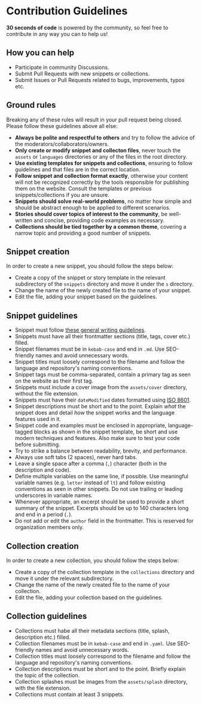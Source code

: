 # Contribution Guidelines

**30 seconds of code** is powered by the community, so feel free to contribute in any way you can to help us!

## How you can help

- Participate in community Discussions.
- Submit Pull Requests with new snippets or collections.
- Submit Issues or Pull Requests related to bugs, improvements, typos etc.

## Ground rules

Breaking any of these rules will result in your pull request being closed. Please follow these guidelines above all else:

- **Always be polite and respectful to others** and try to follow the advice of the moderators/collaborators/owners.
- **Only create or modify snippet and collecton files**, never touch the `assets` or `languages` directories or any of the files in the root directory.
- **Use existing templates for snippets and collections**, ensuring to follow guidelines and that files are in the correct location.
- **Follow snippet and collection format exactly**, otherwise your content will not be recognized correctly by the tools responsible for publishing them on the website. Consult the templates or previous snippets/collections if you are unsure.
- **Snippets should solve real-world problems**, no matter how simple and should be abstract enough to be applied to different scenarios.
- **Stories should cover topics of interest to the community**, be well-written and concise, providing code examples as necessary.
- **Collections should be tied together by a common theme**, covering a narrow topic and providing a good number of snippets.

## Snippet creation

In order to create a new snippet, you should follow the steps below:

- Create a copy of the snippet or story template in the relevant subdirectory of the `snippets` directory and move it under the `s` directory.
- Change the name of the newly created file to the name of your snippet.
- Edit the file, adding your snippet based on the guidelines.

## Snippet guidelines

- Snippet must follow [these general writing guidelines](https://github.com/30-seconds/brand-and-design/blob/master/writing-guidelines.md).
- Snippets must have all their frontmatter sections (title, tags, cover etc.) filled.
- Snippet filenames must be in `kebab-case` and end in `.md`. Use SEO-friendly names and avoid unnecessary words.
- Snippet titles must loosely correspond to the filename and follow the language and repository's naming conventions.
- Snippet tags must be comma-separated, contain a primary tag as seen on the website as their first tag.
- Snippets must include a cover image from the `assets/cover` directory, without the file extension.
- Snippets must have their `dateModified` dates formatted using [ISO 8601](https://en.wikipedia.org/wiki/ISO_8601).
- Snippet descriptions must be short and to the point. Explain *what* the snippet does and detail *how* the snippet works and the language features used in it.
- Snippet code and examples must be enclosed in appropriate, language-tagged blocks as shown in the snippet template, be short and use modern techniques and features. Also make sure to test your code before submitting.
- Try to strike a balance between readability, brevity, and performance.
- Always use soft tabs (2 spaces), never hard tabs.
- Leave a single space after a comma (`,`) character (both in the description and code).
- Define multiple variables on the same line, if possible. Use meaningful variable names (e.g. `letter` instead of `lt`) and follow existing conventions as seen in other snippets. Do not use trailing or leading underscores in variable names.
- Whenever appropriate, an excerpt should be used to provide a short summary of the snippet. Excerpts should be up to 140 characters long and end in a period (`.`).
- Do not add or edit the `author` field in the frontmatter. This is reserved for organization members only.

## Collection creation

In order to create a new collection, you should follow the steps below:

- Create a copy of the collection template in the `collections` directory and move it under the relevant subdirectory.
- Change the name of the newly created file to the name of your collection.
- Edit the file, adding your collection based on the guidelines.

## Collection guidelines

- Collections must habe all their metadata sections (title, splash, description etc.) filled.
- Collection filenames must be in `kebab-case` and end in `.yaml`. Use SEO-friendly names and avoid unnecessary words.
- Collection titles must loosely correspond to the filename and follow the language and repository's naming conventions.
- Collection descriptions must be short and to the point. Briefly explain the topic of the collection.
- Collection splashes must be images from the `assets/splash` directory, with the file extension.
- Collections must contain at least 3 snippets.
